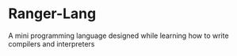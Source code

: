 # Ranger-Lang
A mini programming language designed while learning how to write compilers and interpreters
